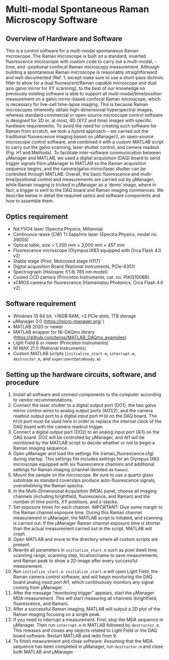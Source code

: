 # Multi-modal Spontaneous Raman Microscopy Software
## Overview of Hardware and Software

This is a control software for a multi-modal spontaneous Raman microscope. The Raman microscope is built on a standard, inverted fluorescence microscope with custom code to carry out a multi-modal, -time, and -positional confocal Raman microscopy measurement. Although building a spontaneous Raman microscope is reasonably straightforward and well-documented (Ref. 1, except make sure to use a short-pass dichroic filter to allow for a dual fluorescent/Raman capable microscope and dual axis galvo mirror for XY scanning), to the best of our knowledge no previously existing software is able to support all multi-modal/time/position measurement on a galvo mirror-based confocal Raman microscope, which is necessary for live-cell time-lapse imaging. This is because Raman microscopes inherently obtain high-dimensional hyperspectral images, whereas standard commercial or open-source microscope control software is designed for 2D or, at most, 4D (XYZ and time) images with specific hardware requirements. 
To avoid the need for creating such software for Raman from scratch, we took a hybrid approach – we carried out the traditional fluorescence imaging based on µManager2, an open-source microscope control software, and combined it with a custom MATLAB script to carry out the galvo scanning, laser shutter control, and camera readout (Fig. H1 and Methods). To facilitate inter-software communication between µManager and MATLAB, we used a digital acquisition (DAQ) board to send trigger signals from µManager to MATLAB so the Raman acquisition sequence begins, and the camera/galvo mirror/laser shutter can be controlled through MATLAB. Overall, the basic fluorescence and multi-time/positional control and measurements are carried out by µManager, while Raman imaging is tricked in µManager as a ‘demo’ image, where in fact, a trigger is sent to the DAQ board and Raman imaging commences. We describe below in detail the required optics and software components and how to assemble them. 

## Optics requirement
*	Nd:YVO4 laser (Spectra Physics, Millennia) 
*	Continuous-wave (CW) Ti:Sapphire laser (Spectra Physics, model no. 3900S) 
*	Optical table, size > 1,200 mm × 3,000 mm × 457 mm
*	Fluorescence microscope (Olympus IX83 equipped with Orca Flash 4.0 v2) 
*	Stable stage (Prior, Motorized stage H117)
*	Digital acquisition Board (National Instruments, PCIe-6351) 
*	Spectrograph (Holospec f/1.8i 785 nm model) 
*	Cooled CCD camera (Princeton Instruments, cat. no. PIXIS100BR)
*	sCMOS camera for fluorescence (Hamamatsu Photonics, Orca Flash 4.0 v2)

## Software requirement
*	Windows 10 64 bit, >16GB RAM, >2 PCIe slots, 1TB storage
*	µManager 2.0 (https://micro-manager.org/ )
*	MATLAB 2020 or newer
*	MATLAB wrapper for NI-DAQmx library (https://github.com/tenss/MATLAB_DAQmx_examples)
*	Light Field 6 or newer (Princeton Instruments)
*	NI MAX 21.0 (National Instruments)
*	Custom MATLAB scripts (`initialize_start.m`, `interrupt.m`, `destructor.m`, and `experimentDataReady.m`)
## Setting up the hardware circuits, software, and procedure
1.	Install all software and connect components to the computer according to vendor recommendations. 
2.	Connect the laser shutter to a digital output port (DO1), the two galvo mirror control wires to analog output ports (AO1/2), and the camera readout output port to a digital input port `PFI0` on the DAQ board. The `PFI0` port must be used here in order to replace the internal clock of the DAQ board with the camera readout trigger. 
3.	Connect a digital output port (DO2) to an analog input port (AI1) on the DAQ board. DO2 will be controlled by µManager, and AI1 will be monitored by the MATLAB script to decide whether or not to begin a Raman imaging sequence. 
4.	Open µManager and load the settings file (raman_fluorescence.cfg) during startup. This settings file includes settings for an Olympus IX83 microscope equipped with six fluorescence channels and additional settings for Raman imaging (channel denoted as `Raman`).
5.	Mount the sample on the microscope. Be sure to use a quartz glass substrate as standard coverslips produce auto-fluorescence signals, overwhelming the Raman spectra.
6.	In the Multi-Dimensional Acquisition (MDA) panel, choose all imaging channels (including brightfield, fluorescence, and Raman) and the number of time points, XY positions, and z-stacks. 
7.	Set exposure times for each channel. IMPORTANT: Give some margin to the Raman channel exposure time. During this Raman channel measurement in µManager, the MATLAB script is initiated, and scanning is carried out. If the µManager Raman channel exposure time is shorter than the actual measurement carried out in the script, MATLAB will crash.
8.	Open MATLAB and move to the directory where all custom scripts are present.
9.	Rewrite all parameters in `initialize_start.m` such as pixel dwell time, scanning range, scanning step, location/name to save measurements, and Raman peak to show a 2D image after every successful measurement. 
10.	Run `initialize_start.m`. `initialize_start.m` will open Light Field, the Raman camera control software, and will begin monitoring the DAQ board analog input port AI1, which continuously monitors any signal coming from µManager. 
11.	After the message “monitoring trigger” appears, start the µManager MDA measurement. This will start measuring all channels (brightfield, fluorescence, and Raman). 
12.	After a successful Raman imaging, MATLAB will output a 2D plot of the Raman imaging focusing on a single peak.
13.	If you need to interrupt a measurement: First, stop the MDA sequence in µManager. Then run `interrupt.m` in MATLAB followed by `destructor.m`. This releases and closes any objects related to Light Field or the DAQ board software. Restart MATLAB and redo from 9. 
14.	To finish measurement and close software: Assuming that the MDA sequence has been completed in µManager, run `destructor.m` and close both MATLAB and µManager.
